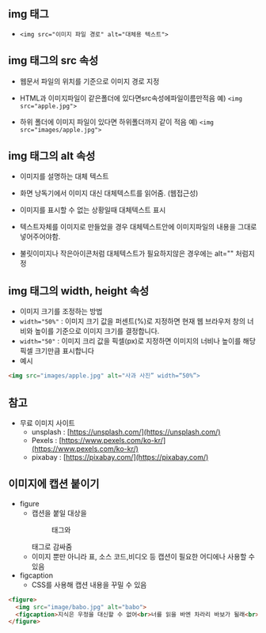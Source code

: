 ## img 태그
- `<img src="이미지 파일 경로" alt="대체용 텍스트">`

## img 태그의 src 속성
- 웹문서 파일의 위치를 기준으로 이미지 경로 지정

- HTML과 이미지파일이 같은폴더에 있다면src속성에파일이름만적음 예) `<img src="apple.jpg">`

- 하위 폴더에 이미지 파일이 있다면 하위폴더까지 같이 적음 예) `<img src="images/apple.jpg">`

## img 태그의 alt 속성
- 이미지를 설명하는 대체 텍스트

- 화면 낭독기에서 이미지 대신 대체텍스트를 읽어줌. (웹접근성)

- 이미지를 표시할 수 없는 상황일때 대체텍스트 표시

- 텍스트자체를 이미지로 만들었을 경우 대체텍스트안에 이미지파일의 내용을 그대로 넣어주어야함.

- 불릿이미지나 작은아이콘처럼 대체텍스트가 필요하지않은 경우에는 alt="" 처럼지정

## img 태그의 width, height 속성
- 이미지 크기를 조정하는 방법
- `width="50%"` : 이미지 크기 값을 퍼센트(%)로 지정하면 현재 웹 브라우저 창의 너비와 높이를 기준으로 이미지 크기를 결정합니다.
- `width="50"`  : 이미지 크리 값을 픽셀(px)로 지정하면 이미지의 너비나 높이를 해당 픽셀 크기만큼 표시합니다 
- 예시
```html
<img src="images/apple.jpg" alt="사과 사진” width=“50%”>
```

## 참고
- 무료 이미지 사이트
  * unsplash : [https://unsplash.com/](https://unsplash.com/)
  * Pexels : [https://www.pexels.com/ko-kr/](https://www.pexels.com/ko-kr/)
  * pixabay : [https://pixabay.com/](https://pixabay.com/)

## 이미지에 캡션 붙이기
- figure 
  * 캡션을 붙일 대상을 <figure> 태그와 </figure> 태그로 감싸줌
  * 이미지 뿐만 아니라 표, 소스 코드,비디오 등 캡션이 필요한 어디에나 사용할 수 있음 
- figcaption
  * CSS를 사용해 캡션 내용을 꾸밀 수 있음
```html
<figure>
  <img src="image/babo.jpg" alt="babo">
  <figcaption>지식은 우정을 대신할 수 없어<br>너를 읽을 바엔 차라리 바보가 될래<br>- 뚱이</figcaption>
</figure>
```


          
